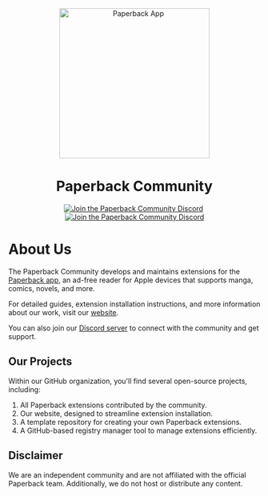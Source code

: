 <div align="center">
	<img src="../assets/iPhone.avif" alt="Paperback App" height="300px">
	<h1>Paperback Community</h1>
	<a href="https://paperback-community.github.io/"><img src="https://img.shields.io/badge/website-F64B4B" alt="Join the Paperback Community Discord"></a>&nbsp;<a href="https://discord.gg/paperback-community"><img src="https://img.shields.io/discord/965890377896845352.svg?label=Discord&labelColor=7289da&color=2c2f33&style=flat" alt="Join the Paperback Community Discord"></a>
</div>

# About Us

The Paperback Community develops and maintains extensions for the [Paperback app](https://paperback.moe), an ad-free reader for Apple devices that supports manga, comics, novels, and more.

For detailed guides, extension installation instructions, and more information about our work, visit our [website](https://paperback-community.github.io/).

You can also join our [Discord server](https://discord.gg/paperback-community) to connect with the community and get support.

## Our Projects

Within our GitHub organization, you'll find several open-source projects, including:

1. All Paperback extensions contributed by the community.
2. Our website, designed to streamline extension installation.
3. A template repository for creating your own Paperback extensions.
4. A GitHub-based registry manager tool to manage extensions efficiently.

## Disclaimer

We are an independent community and are not affiliated with the official Paperback team. Additionally, we do not host or distribute any content.


